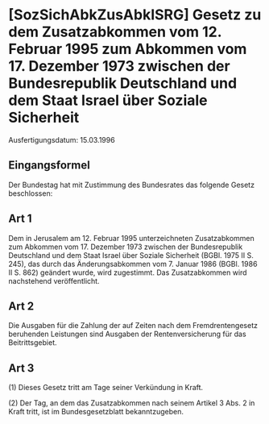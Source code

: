# [SozSichAbkZusAbkISRG] Gesetz zu dem Zusatzabkommen vom 12. Februar 1995 zum Abkommen vom 17. Dezember 1973 zwischen der Bundesrepublik Deutschland und dem Staat Israel über Soziale Sicherheit

Ausfertigungsdatum: 15.03.1996

 

## Eingangsformel

Der Bundestag hat mit Zustimmung des Bundesrates das folgende Gesetz beschlossen:


## Art 1

Dem in Jerusalem am 12. Februar 1995 unterzeichneten Zusatzabkommen zum Abkommen vom 17. Dezember 1973 zwischen der Bundesrepublik Deutschland und dem Staat Israel über Soziale Sicherheit (BGBl. 1975 II S. 245), das durch das Änderungsabkommen vom 7. Januar 1986 (BGBl. 1986 II S. 862) geändert wurde, wird zugestimmt. Das Zusatzabkommen wird nachstehend veröffentlicht.


## Art 2

Die Ausgaben für die Zahlung der auf Zeiten nach dem Fremdrentengesetz beruhenden Leistungen sind Ausgaben der Rentenversicherung für das Beitrittsgebiet.


## Art 3

(1) Dieses Gesetz tritt am Tage seiner Verkündung in Kraft.

(2) Der Tag, an dem das Zusatzabkommen nach seinem Artikel 3 Abs. 2 in Kraft tritt, ist im Bundesgesetzblatt bekanntzugeben.
